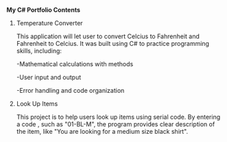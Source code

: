 <b>My C# Portfolio Contents</b>

1. Temperature Converter
   <p>This application will let user to convert Celcius to Fahrenheit
   and Fahrenheit to Celcius. It was built using C# to practice programming
   skills, including:</p>
   
     <p>-Mathematical calculations with methods</p>
     <p>-User input and output</p>
     <p>-Error handling and code organization</p>
2. Look Up Items
   <p>This project is to help users look up items using serial code. By entering a code , such as "01-BL-M", the program provides clear description of the item, like "You are looking for a medium size black shirt".</p>
